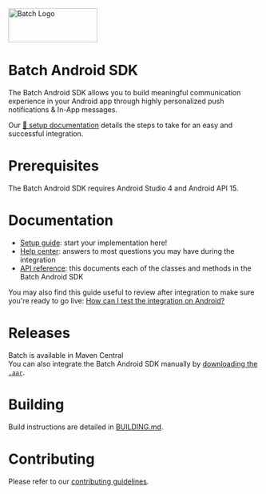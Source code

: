 <img src="https://static.batch.com/documentation/Readmes/logo_batch_full_178@2x.png" srcset="https://static.batch.com/documentation/Readmes/logo_batch_full_178.png 1x" width="178" height="68" alt="Batch Logo" />

# Batch Android SDK

The Batch Android SDK allows you to build meaningful communication experience in your Android app through highly personalized push notifications & In-App messages.

Our [📕 setup documentation](https://doc.batch.com/ios/prerequisites) details the steps to take for an easy and successful integration.

# Prerequisites
The Batch Android SDK requires Android Studio 4 and Android API 15.

# Documentation
- [Setup guide](https://doc.batch.com/android/prerequisites): start your implementation here!
- [Help center](https://help.batch.com/en/): answers to most questions you may have during the integration
- [API reference](https://doc.batch.com/android-api-reference/index.html): this documents each of the classes and methods in the Batch Android SDK

You may also find this guide useful to review after integration to make sure you're ready to go live: [How can I test the integration on Android?](https://help.batch.com/en/articles/2672749-how-can-i-test-the-integration-on-android)

# Releases
Batch is available in Maven Central  
You can also integrate the Batch Android SDK manually by [downloading the `.aar`](https://doc.batch.com/download/android). 

# Building

Build instructions are detailed in [BUILDING.md](BUILDING.md).

# Contributing
Please refer to our [contributing guidelines](CONTRIBUTING.md).
